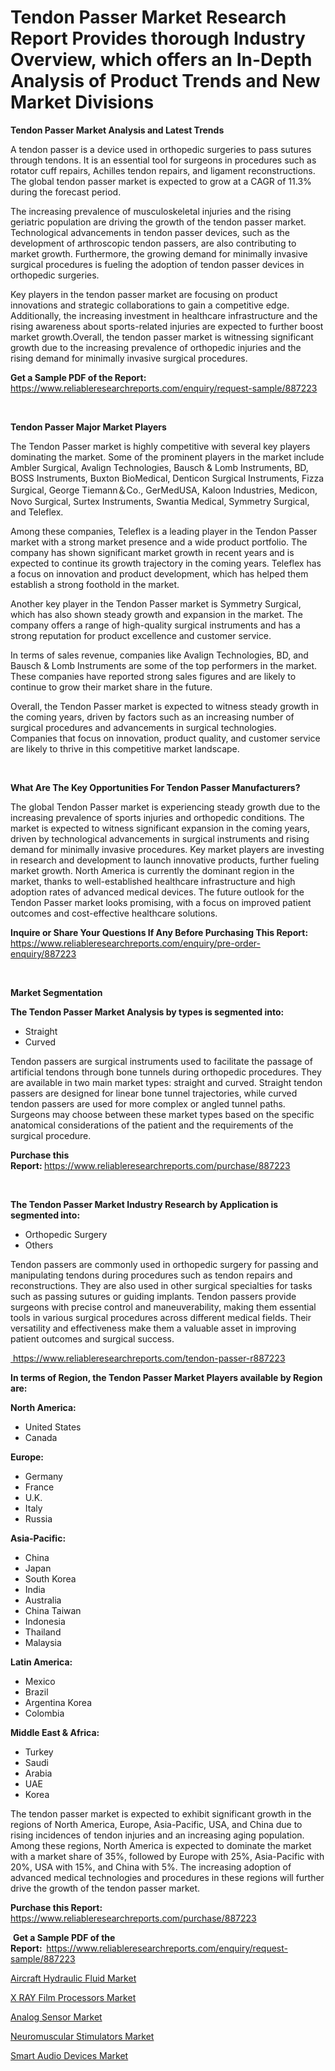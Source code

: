 <p><h1>Tendon Passer Market Research Report Provides thorough Industry Overview, which offers an In-Depth Analysis of Product Trends and New Market Divisions</h1></p><p><strong>Tendon Passer Market Analysis and Latest Trends</strong></p>
<p><p>A tendon passer is a device used in orthopedic surgeries to pass sutures through tendons. It is an essential tool for surgeons in procedures such as rotator cuff repairs, Achilles tendon repairs, and ligament reconstructions. The global tendon passer market is expected to grow at a CAGR of 11.3% during the forecast period.</p><p>The increasing prevalence of musculoskeletal injuries and the rising geriatric population are driving the growth of the tendon passer market. Technological advancements in tendon passer devices, such as the development of arthroscopic tendon passers, are also contributing to market growth. Furthermore, the growing demand for minimally invasive surgical procedures is fueling the adoption of tendon passer devices in orthopedic surgeries.</p><p>Key players in the tendon passer market are focusing on product innovations and strategic collaborations to gain a competitive edge. Additionally, the increasing investment in healthcare infrastructure and the rising awareness about sports-related injuries are expected to further boost market growth.Overall, the tendon passer market is witnessing significant growth due to the increasing prevalence of orthopedic injuries and the rising demand for minimally invasive surgical procedures.</p></p>
<p><strong>Get a Sample PDF of the Report:&nbsp;</strong> <a href="https://www.reliableresearchreports.com/enquiry/request-sample/887223">https://www.reliableresearchreports.com/enquiry/request-sample/887223</a></p>
<p>&nbsp;</p>
<p><strong>Tendon Passer Major Market Players</strong></p>
<p><p>The Tendon Passer market is highly competitive with several key players dominating the market. Some of the prominent players in the market include Ambler Surgical, Avalign Technologies, Bausch & Lomb Instruments, BD, BOSS Instruments, Buxton BioMedical, Denticon Surgical Instruments, Fizza Surgical, George Tiemann＆Co., GerMedUSA, Kaloon Industries, Medicon, Novo Surgical, Surtex Instruments, Swantia Medical, Symmetry Surgical, and Teleflex.</p><p>Among these companies, Teleflex is a leading player in the Tendon Passer market with a strong market presence and a wide product portfolio. The company has shown significant market growth in recent years and is expected to continue its growth trajectory in the coming years. Teleflex has a focus on innovation and product development, which has helped them establish a strong foothold in the market.</p><p>Another key player in the Tendon Passer market is Symmetry Surgical, which has also shown steady growth and expansion in the market. The company offers a range of high-quality surgical instruments and has a strong reputation for product excellence and customer service.</p><p>In terms of sales revenue, companies like Avalign Technologies, BD, and Bausch & Lomb Instruments are some of the top performers in the market. These companies have reported strong sales figures and are likely to continue to grow their market share in the future.</p><p>Overall, the Tendon Passer market is expected to witness steady growth in the coming years, driven by factors such as an increasing number of surgical procedures and advancements in surgical technologies. Companies that focus on innovation, product quality, and customer service are likely to thrive in this competitive market landscape.</p></p>
<p>&nbsp;</p>
<p><strong>What Are The Key Opportunities For Tendon Passer Manufacturers?</strong></p>
<p><p>The global Tendon Passer market is experiencing steady growth due to the increasing prevalence of sports injuries and orthopedic conditions. The market is expected to witness significant expansion in the coming years, driven by technological advancements in surgical instruments and rising demand for minimally invasive procedures. Key market players are investing in research and development to launch innovative products, further fueling market growth. North America is currently the dominant region in the market, thanks to well-established healthcare infrastructure and high adoption rates of advanced medical devices. The future outlook for the Tendon Passer market looks promising, with a focus on improved patient outcomes and cost-effective healthcare solutions.</p></p>
<p><strong>Inquire or Share Your Questions If Any Before Purchasing This Report:</strong> <a href="https://www.reliableresearchreports.com/enquiry/pre-order-enquiry/887223">https://www.reliableresearchreports.com/enquiry/pre-order-enquiry/887223</a></p>
<p>&nbsp;</p>
<p><strong>Market Segmentation</strong></p>
<p><strong>The Tendon Passer Market Analysis by types is segmented into:</strong></p>
<p><ul><li>Straight</li><li>Curved</li></ul></p>
<p><p>Tendon passers are surgical instruments used to facilitate the passage of artificial tendons through bone tunnels during orthopedic procedures. They are available in two main market types: straight and curved. Straight tendon passers are designed for linear bone tunnel trajectories, while curved tendon passers are used for more complex or angled tunnel paths. Surgeons may choose between these market types based on the specific anatomical considerations of the patient and the requirements of the surgical procedure.</p></p>
<p><strong>Purchase this Report:&nbsp;</strong><a href="https://www.reliableresearchreports.com/purchase/887223">https://www.reliableresearchreports.com/purchase/887223</a></p>
<p>&nbsp;</p>
<p><strong>The Tendon Passer Market Industry Research by Application is segmented into:</strong></p>
<p><ul><li>Orthopedic Surgery</li><li>Others</li></ul></p>
<p><p>Tendon passers are commonly used in orthopedic surgery for passing and manipulating tendons during procedures such as tendon repairs and reconstructions. They are also used in other surgical specialties for tasks such as passing sutures or guiding implants. Tendon passers provide surgeons with precise control and maneuverability, making them essential tools in various surgical procedures across different medical fields. Their versatility and effectiveness make them a valuable asset in improving patient outcomes and surgical success.</p></p>
<p><a href="https://www.reliableresearchreports.com/tendon-passer-r887223">&nbsp;https://www.reliableresearchreports.com/tendon-passer-r887223</a></p>
<p><strong>In terms of Region, the Tendon Passer Market Players available by Region are:</strong></p>
<p>
    <p> <strong> North America: </strong>
        <ul>
            <li>United States</li>
            <li>Canada</li>
        </ul>
        </p> 
    <p> <strong> Europe: </strong>
        <ul>
            <li>Germany</li>
            <li>France</li>
            <li>U.K.</li>
            <li>Italy</li>
            <li>Russia</li>
        </ul>
        </p> 
    <p> <strong> Asia-Pacific: </strong>
        <ul>
            <li>China</li>
            <li>Japan</li>
            <li>South Korea</li>
            <li>India</li>
            <li>Australia</li>
            <li>China Taiwan</li>
            <li>Indonesia</li>
            <li>Thailand</li>
            <li>Malaysia</li>
        </ul>
        </p> 
    <p> <strong> Latin America: </strong>
        <ul>
            <li>Mexico</li>
            <li>Brazil</li>
            <li>Argentina Korea</li>
            <li>Colombia</li>
        </ul>
        </p> 
    <p> <strong> Middle East & Africa: </strong>
        <ul>
            <li>Turkey</li>
            <li>Saudi</li>
            <li>Arabia</li>
            <li>UAE</li>
            <li>Korea</li>
        </ul>
    </p>
    </p>
<p><p>The tendon passer market is expected to exhibit significant growth in the regions of North America, Europe, Asia-Pacific, USA, and China due to rising incidences of tendon injuries and an increasing aging population. Among these regions, North America is expected to dominate the market with a market share of 35%, followed by Europe with 25%, Asia-Pacific with 20%, USA with 15%, and China with 5%. The increasing adoption of advanced medical technologies and procedures in these regions will further drive the growth of the tendon passer market.</p></p>
<p><strong>Purchase this Report: </strong><a href="https://www.reliableresearchreports.com/purchase/887223">https://www.reliableresearchreports.com/purchase/887223</a></p>
<p>&nbsp;<strong>Get a Sample PDF of the Report:&nbsp;&nbsp;</strong><a href="https://www.reliableresearchreports.com/enquiry/request-sample/887223">https://www.reliableresearchreports.com/enquiry/request-sample/887223</a></p>
<p><strong></strong></p>
<p><p><a href="https://www.linkedin.com/pulse/aircraft-hydraulic-fluid-market-global-regional-analysis-m5nze?trackingId=%2FS%2FfAfo6QT2U2%2B2DTpZgdA%3D%3D">Aircraft Hydraulic Fluid Market</a></p><p><a href="https://github.com/adriannay56456/Market-Research-Report-List-1/blob/main/x-ray-film-processors-market.md">X RAY Film Processors Market</a></p><p><a href="https://medium.com/@diane.macle6776/deep-dive-into-the-analog-sensor-market-itstrends-market-segmentation-and-competitive-analysis-b1aee455bb36">Analog Sensor Market</a></p><p><a href="https://github.com/carolinehamilton5656/Market-Research-Report-List-1/blob/main/neuromuscular-stimulators-market.md">Neuromuscular Stimulators Market</a></p><p><a href="https://medium.com/@danieewman5656/global-smart-audio-devices-market-exploring-market-share-market-trends-and-future-growth-72237c1f28c4">Smart Audio Devices Market</a></p></p>